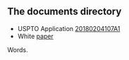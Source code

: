 ## The documents directory

* USPTO Application [20180204107A1](/docs/US20180204107A1.pdf)
* White [paper](/docs/Cartheur-presents-emotionally-interactive-toys.pdf)

Words.